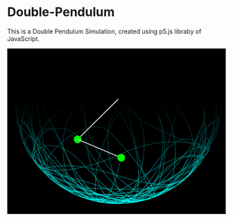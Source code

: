 # Double-Pendulum

This is a Double Pendulum Simulation, created using p5.js libraby of JavaScript.

![Screenshot](https://github.com/rhitwiksaha/Double-Pendulum/blob/master/screenshot.png?raw=true)
